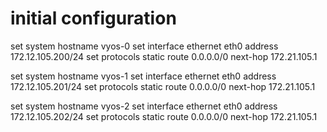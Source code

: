 
# initial configuration
set system hostname vyos-0
set interface ethernet eth0 address 172.12.105.200/24
set protocols static route 0.0.0.0/0 next-hop 172.21.105.1

set system hostname vyos-1
set interface ethernet eth0 address 172.12.105.201/24
set protocols static route 0.0.0.0/0 next-hop 172.21.105.1

set system hostname vyos-2
set interface ethernet eth0 address 172.12.105.202/24
set protocols static route 0.0.0.0/0 next-hop 172.21.105.1
